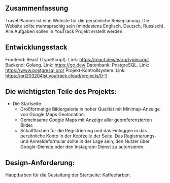## Zusammenfassung
Travel Planner ist eine Website für die persönliche Reiseplanung.
Die Website sollte mehrsprachig sein (mindestens Englisch, Deutsch, Russisch).
Alle Aufgaben sollen in YouTrack Projekt erstellt werden.
## Entwicklungsstack
Frontend: React (TypeScript). Link:  https://react.dev/learn/typescript
Backend: Golang. Link:  https://go.dev/
Datenbank: PostgreSQL. Link: https://www.postgresql.org/
Projekt-Kontrollsystem. Link: https://prj203204lst.youtrack.cloud/projects/0-1
## Die wichtigsten Teile des Projekts:
- Die Startseite
    - Großformatige Bildergalerie in hoher Qualität mit Minimap-Anzeige von Google Maps Geolocation.
    - Gemeinsame Google Maps mit Anzeige aller georeferenzierten Bilder.
    - Schaltflächen für die Registrierung und das Einloggen in das persönliche Konto in der Kopfzeile der Seite.
      Das Registrierungs- und Anmeldeformular sollte in der Lage sein, den Nutzer über Google-Dienste oder den Instagram-Dienst zu autorisieren.

## Design-Anforderung:
Hauptfarben für die Gestaltung der Startseite: Kaffeefarben.
 